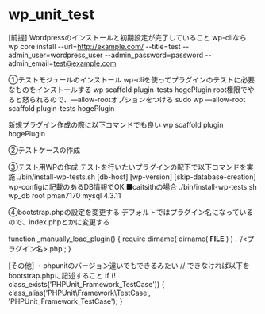 # wp_unit_test

[前提]
Wordpressのインストールと初期設定が完了していること
wp-cliなら
wp core install --url=http://example.com/ --title=test --admin_user=wordpress_user --admin_password=password --admin_email=test@example.com


①テストモジュールのインストール
wp-cliを使ってプラグインのテストに必要なものをインストールする
wp scaffold plugin-tests hogePlugin
root権限でやると怒られるので、—allow-rootオプションをつける
sudo wp —allow-root scaffold plugin-tests hogePlugin

新規プラグイン作成の際に以下コマンドでも良い
wp scaffold plugin hogePlugin

②テストケースの作成

③テスト用WPの作成
テストを行いたいプラグインの配下で以下コマンドを実施
./bin/install-wp-tests.sh <db-name> <db-user> <db-pass> [db-host] [wp-version] [skip-database-creation]
wp-configに記載のあるDB情報でOK
■caitsithの場合
./bin/install-wp-tests.sh wp_db root pman7170 mysql 4.3.11

④bootstrap.phpの設定を変更する
デフォルトではプラグイン名になっているので、index.phpとかに変更する

function _manually_load_plugin() {
	require dirname( dirname( __FILE__ ) ) . ‘/<プラグイン名>.php';
}

[その他]
・phpunitのバージョン違いでもできるみたい
// できなければ以下をbootstrap.phpに記述すること
if (! class_exists('PHPUnit_Framework_TestCase')) {
    class_alias('PHPUnit\Framework\TestCase', 'PHPUnit_Framework_TestCase');
}